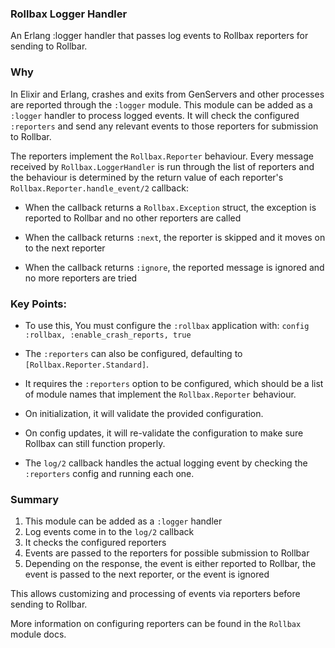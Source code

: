   ### Rollbax Logger Handler
  
  An Erlang :logger handler that passes log events to Rollbax reporters for sending to Rollbar.

  ### Why

  In Elixir and Erlang, crashes and exits from GenServers and other processes are reported through
  the `:logger` module. This module can be added as a `:logger` handler to process logged events. It will check the configured
  `:reporters` and send any relevant events to those reporters for submission to Rollbar.

  The reporters implement the `Rollbax.Reporter` behaviour. Every message received by
  `Rollbax.LoggerHandler` is run through the list of reporters and the behaviour is determined by
  the return value of each reporter's `Rollbax.Reporter.handle_event/2` callback:

  - When the callback returns a `Rollbax.Exception` struct, the exception is reported to Rollbar
    and no other reporters are called

  - When the callback returns `:next`, the reporter is skipped and it moves on to the next reporter

  - When the callback returns `:ignore`, the reported message is ignored and no more reporters are
    tried

  ### Key Points:

  - To use this, You must configure the `:rollbax` application with: `config :rollbax, :enable_crash_reports, true`

  - The `:reporters` can also be configured, defaulting to `[Rollbax.Reporter.Standard]`.

  - It requires the `:reporters` option to be configured, which should be a list of module names that implement the `Rollbax.Reporter` behaviour.

  - On initialization, it will validate the provided configuration.

  - On config updates, it will re-validate the configuration to make sure Rollbax can still function properly.

  - The `log/2` callback handles the actual logging event by checking the `:reporters` config and running each one.

  ### Summary

  1. This module can be added as a `:logger` handler
  2. Log events come in to the `log/2` callback
  3. It checks the configured reporters
  4. Events are passed to the reporters for possible submission to Rollbar
  5. Depending on the response, the event is either reported to Rollbar, the event is passed to the next reporter, or the event is ignored

  This allows customizing and processing of events via reporters before sending to Rollbar.

  More information on configuring reporters can be found in the `Rollbax` module docs.